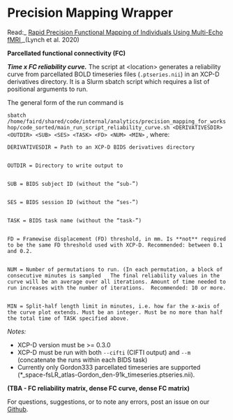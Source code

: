 # Precision Mapping Wrapper
Read:_ [Rapid Precision Functional Mapping of Individuals Using Multi-Echo fMRI ](https://pubmed.ncbi.nlm.nih.gov/33357444/)_(Lynch et al. 2020)

**Parcellated functional connectivity (FC)**


**_Time x FC reliability curve._** The script at  &lt;location> generates a reliability curve from parcellated BOLD timeseries files (`.ptseries.nii`) in an XCP-D derivatives directory. It is a Slurm sbatch script which requires a list of positional arguments to run. 


The general form of the run command is 


`sbatch /home/faird/shared/code/internal/analytics/precision_mapping_for_workshop/code_sorted/main_run_script_reliability_curve.sh <DERIVATIVESDIR> <OUTDIR> <SUB> <SES> <TASK> <FD> <NUM> <MIN>`   , where: 


    DERIVATIVESDIR = Path to an XCP-D BIDS derivatives directory


    OUTDIR = Directory to write output to  


    SUB = BIDS subject ID (without the “sub-”)


    SES = BIDS session ID (without the “ses-”)


    TASK = BIDS task name (without the “task-”)


    FD = Framewise displacement (FD) threshold, in mm. Is **not** required to be the same FD threshold used with XCP-D. Recommended: between 0.1 and 0.2.


    NUM = Number of permutations to run. (In each permutation, a block of consecutive minutes is sampled   The final reliability values in the curve will be an average over all iterations. Amount of time needed to run increases with the number of iterations.  Recommended: 10 or more.


    MIN = Split-half length limit in minutes, i.e. how far the x-axis of the curve plot extends. Must be an integer. Must be no more than half the total time of TASK specified above.


_Notes:_

* XCP-D version must be >= 0.3.0
* XCP-D must be run with both `--cifti`   (CIFTI output) and   `--m` (concatenate the runs within each BIDS task)
* Currently only Gordon333 parcellated timeseries are supported  (*_space-fsLR_atlas-Gordon_den-91k_timeseries.ptseries.nii).

**(TBA - FC reliability matrix, dense FC curve, dense FC matrix)**


For questions, suggestions, or to note any errors, post an issue on our [Github](https://github.com/DCAN-Labs/cdni-brain/issues).